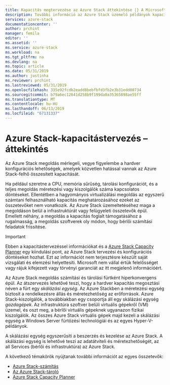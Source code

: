 ```yaml
---
title: Kapacitás megtervezése az Azure Stack áttekintése |} A Microsoft Docs
description: További információ az Azure Stack üzemelő példányok kapacitástervezése.
services: azure-stack
documentationcenter: ''
author: prchint
manager: femila
editor: ''
ms.assetid: ''
ms.service: azure-stack
ms.workload: na
ms.tgt_pltfrm: na
ms.devlang: na
ms.topic: article
ms.date: 05/31/2019
ms.author: justinha
ms.reviewer: prchint
ms.lastreviewed: 05/31/2019
ms.openlocfilehash: 335e92fcdb2eadd8bebfbfd3fb2e3b31edd00734
ms.sourcegitcommit: b79a6ec12641d258b9f199da0a35365898ae55ff
ms.translationtype: MT
ms.contentlocale: hu-HU
ms.lasthandoff: 06/13/2019
ms.locfileid: "67131337"
---
```

# <a name="overview-of-azure-stack-capacity-planning"></a>Azure Stack-kapacitástervezés – áttekintés

Az Azure Stack megoldás mérlegeli, vegye figyelembe a hardver konfigurációs lehetőségek, amelyek közvetlen hatással vannak az Azure Stack-felhő összesített kapacitását. 

Ha például szeretne a CPU, memória sűrűség, tárolási konfigurációt, és a teljes megoldás méretezési vagy kiszolgálók száma kapcsolatos döntéseket. Ellentétben a hagyományos virtualizálási megoldás az egyszerű számtani felhasználható kapacitás meghatározásához ezeket az összetevőket nem vonatkozik. Az Azure Stack üzemeltetéséhez maga a megoldáson belül a infrastruktúrát vagy felügyeleti összetevők épül. Emellett néhány, a megoldás a kapacitás foglalt támogatásához a rugalmasság, a megoldás szoftverek oly módon, hogy bérlői számítási feladatok frissítése. 

> [!IMPORTANT]
> Ebben a kapacitástervezéssel információkat és a [Azure Stack Capacity Planner](https://aka.ms/azstackcapacityplanner) egy kiindulási pont, az Azure Stack tervezési és konfigurációs döntéseket hozhat. Ezt az információt nem terjesztésre készült saját vizsgálati és elemzési helyettesíti. Microsoft nem vállal értük felelősséget vagy rájuk kifejezett vagy törvényi garanciát az itt megjelenő információért.
 
Az Azure Stack megoldás számítási és tárolási fürtként hiperkonvergens épül. Az átszervezés lehetővé teszi, hogy a hardver kapacitás megosztási néven a fürt egy *skálázási egység*. Az Azure Stackben a méretezési egység biztosít a rendelkezésre állás és méretezhetőség az erőforrások. Azure Stack-kiszolgálók, a továbbiakban egy csoportja áll egy skálázási egység *gazdagépek*. Az infrastruktúra szoftver belüli virtuális gépekről (VM) üzemel, és oszt meg, a bérlői virtuális gépeknek ugyanazon fizikai kiszolgálók. Az összes Azure Stack virtuális gépek majd kezeli a skálázási egység a Windows Server fürtözési technológiái és az egyes Hyper-V-példányok. 

A skálázási egység egyszerűsíti a beszerzés és kezelése az Azure Stack. A skálázási egység is lehetővé teszi az adatátviteli és méretezhetőségét, az all Services (bérlői és infrastruktúra) az Azure Stack. 

A következő témakörök nyújtanak további információt az egyes összetevők:

- [Azure Stack-számítás](azure-stack-capacity-planning-compute.md)
- [Az Azure Stack-tároló](azure-stack-capacity-planning-storage.md)
- [Azure Stack Capacity Planner](azure-stack-capacity-planner.md)
